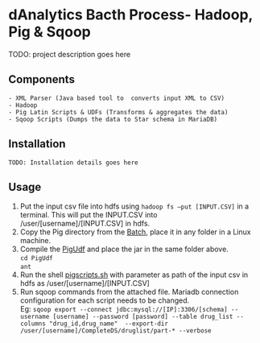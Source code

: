 # dAnalytics Bacth Process- Hadoop, Pig & Sqoop

TODO: project description goes here

## Components
    - XML Parser (Java based tool to  converts input XML to CSV)
    - Hadoop
    - Pig Latin Scripts & UDFs (Transforms & aggregates the data)
    - Sqoop Scripts (Dumps the data to Star schema in MariaDB)

## Installation
    TODO: Installation details goes here

## Usage
1. Put the input csv file into hdfs using `hadoop fs –put [INPUT.CSV]` in a terminal. This will put the INPUT.CSV into /user/[username]/[INPUT.CSV] in hdfs.
2. Copy the Pig directory from the [Batch](https://github.com/TPRockville/dAnalytics/tree/master/Engg/Src/Batch/), place it in any folder in a Linux machine.
3. Compile the [PigUdf](https://github.com/TPRockville/dAnalytics/tree/master/Engg/Src/Batch/Pig/PigUdf) and place the jar in the same folder above. <br />
    `cd PigUdf` <br />
    `ant`
4. Run the shell [pigscripts.sh](https://github.com/TPRockville/dAnalytics/blob/master/Engg/Src/Batch/Pig/pigscripts.sh) with parameter as path of the input csv in hdfs as /user/[username]/[INPUT.CSV]
5. Run sqoop commands from the attached file. Mariadb connection configuration for each script needs to be changed.<br />
    Eg:
    `sqoop export --connect jdbc:mysql://[IP]:3306/[schema] --username [username] --password [password] --table drug_list --columns "drug_id,drug_name"  --export-dir /user/[username]/CompleteDS/druglist/part-* --verbose`
